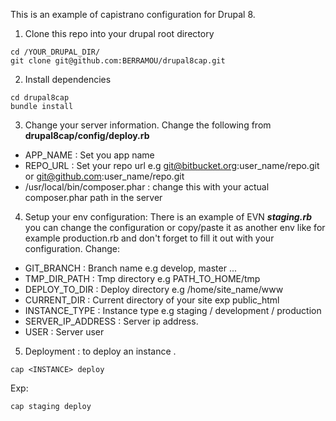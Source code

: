 This is an example of capistrano configuration for Drupal 8.

1. Clone this repo into your drupal root directory

``` 
cd /YOUR_DRUPAL_DIR/ 
git clone git@github.com:BERRAMOU/drupal8cap.git
``` 

2. Install dependencies 

```
cd drupal8cap
bundle install
```

3. Change your server information.
Change the following from **drupal8cap/config/deploy.rb** 
* APP_NAME : Set you app name
* REPO_URL : Set your repo url e.g git@bitbucket.org:user_name/repo.git or git@github.com:user_name/repo.git
* /usr/local/bin/composer.phar :  change this with your actual composer.phar path in the server

4. Setup your env configuration:
There is an example of EVN **_staging.rb_** you can change the configuration or copy/paste it as another env like for example production.rb and don't forget to fill it out with your configuration.
 Change:
 * GIT_BRANCH : Branch name e.g develop, master ...
 * TMP_DIR_PATH :  Tmp directory e.g PATH_TO_HOME/tmp  
 * DEPLOY_TO_DIR : Deploy directory e.g /home/site_name/www 
 * CURRENT_DIR : Current directory of your site exp public_html 
 * INSTANCE_TYPE : Instance type e.g staging / development / production
 * SERVER_IP_ADDRESS : Server ip address.
 * USER : Server user 
 
5. Deployment : to deploy an instance <INSTANCE> .
```
cap <INSTANCE> deploy
```
Exp:

```
cap staging deploy
```

  
